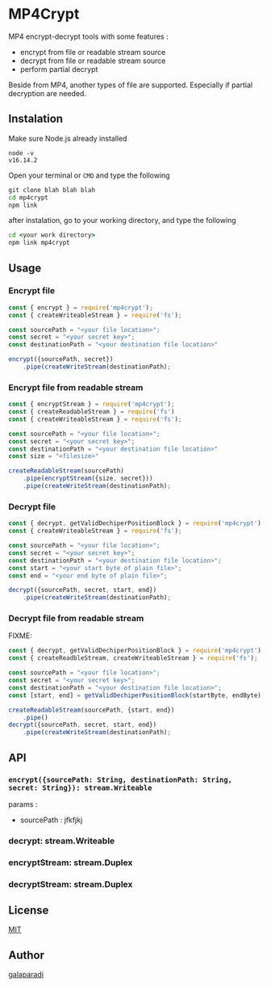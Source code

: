 # MP4Crypt
MP4 encrypt-decrypt tools with some features : 
* encrypt from file or readable stream source
* decrypt from file or readable stream source
* perform partial decrypt

Beside from MP4, another types of file are supported. Especially if partial decryption are needed.

## Instalation
Make sure Node.js already installed
```
node -v
v16.14.2
```

Open your terminal or `CMD` and type the following
```bat
git clone blah blah blah
cd mp4crypt
npm link
```

after instalation, go to your working directory, and type the following
```bat
cd <your work directory>
npm link mp4crypt
```

## Usage

### Encrypt file
```js
const { encrypt } = require('mp4crypt');
const { createWriteableStream } = require('fs');

const sourcePath = "<your file location>";
const secret = "<your secret key>";
const destinationPath = "<your destination file location>"

encrypt({sourcePath, secret})
    .pipe(createWriteStream(destinationPath);
```

### Encrypt file from readable stream
```js
const { encryptStream } = require('mp4crypt');
const { createReadableStream } = require('fs')
const { createWriteableStream } = require('fs');

const sourcePath = "<your file location>";
const secret = "<your secret key>";
const destinationPath = "<your destination file location>"
const size = "<filesize>"

createReadableStream(sourcePath)
    .pipe(encryptStream({size, secret}))
    .pipe(createWriteStream(destinationPath);
```
### Decrypt file
```js
const { decrypt, getValidDechiperPositionBlock } = require('mp4crypt');
const { createWriteableStream } = require('fs');

const sourcePath = "<your file location>";
const secret = "<your secret key>";
const destinationPath = "<your destination file location>";
const start = "<your start byte of plain file>";
const end = "<your end byte of plain file>";

decrypt({sourcePath, secret, start, end})
    .pipe(createWriteStream(destinationPath);
```

### Decrypt file from readable stream
FIXME:
```js
const { decrypt, getValidDechiperPositionBlock } = require('mp4crypt');
const { createReadbleStream, createWriteableStream } = require('fs');

const sourcePath = "<your file location>";
const secret = "<your secret key>";
const destinationPath = "<your destination file location>";
const [start, end] = getValidDechiperPositionBlock(startByte, endByte);

createReadableStream(sourcePath, {start, end})
    .pipe()
decrypt({sourcePath, secret, start, end})
    .pipe(createWriteStream(destinationPath);
```
## API
### `encrypt({sourcePath: String, destinationPath: String, secret: String}): stream.Writeable`
params : 
* sourcePath : jfkfjkj
### decrypt: stream.Writeable
### encryptStream: stream.Duplex
### decryptStream: stream.Duplex

## License
[MIT](https://www.google.com/)

## Author
[galaparadi](https://github.com/galaparadi/)
